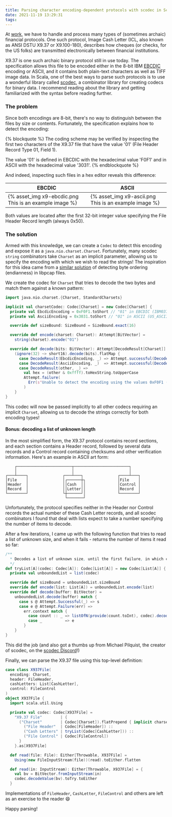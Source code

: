 ```yaml
---
title: Parsing character encoding-dependent protocols with scodec in Scala
date: 2021-11-19 13:29:31
tags:
---
```

At [work](https://unit.co), we have to handle and process many types of (sometimes archaic) financial protocols. One such protocol, Image Cash Letter (ICL, also known as ANSI DSTU X9.37 or X9.100-180), describes how cheques (or checks, for the US folks) are transmitted electronically between financial institutions.

X9.37 is one such archaic binary protocol still in use today. The specification allows this file to be encoded either in the 8-bit IBM [EBCDIC](https://en.wikipedia.org/wiki/EBCDIC) encoding or ASCII, and it contains both plain-text characters as well as TIFF image data. In Scala, one of the best ways to parse such protocols is to use a wonderful library called [scodec](https://github.com/scodec/scodec), a combinator library for creating codecs for binary data. I recommend reading about the library and getting familiarized with the syntax before reading further.

<!-- more -->

### The problem

Since both encodings are 8-bit, there's no way to distinguish between the files by size or contents. Fortunately, the specification explains how to detect the encoding:

{% blockquote %}
The coding scheme may be verified by inspecting the first two characters of
the X9.37 file that have the value '01' (File Header Record Type 01, Field 1).

The value '01' is defined in EBCDIC with the hexadecimal value 'F0F1'
and in ASCII with the hexadecimal value '3031'.
{% endblockquote %}

And indeed, inspecting such files in a hex editor reveals this difference:

| EBCDIC                                                 | ASCII                                                 |
|--------------------------------------------------------|-------------------------------------------------------|
| {% asset_img x9-ebcdic.png This is an example image %} | {% asset_img x9-ascii.png This is an example image %} |

Both values are located after the first 32-bit integer value specifying the File Header Record length (always 0x50).

### The solution

Armed with this knowledge, we can create a `Codec` to detect this encoding and expose it as a `java.nio.charset.Charset`. Fortunately, many scodec `string` combinators take `Charset` as an implicit parameter, allowing us to specify the encoding with which we wish to read the strings! The inspiration for this idea came from a [similar solution](https://github.com/scodec/scodec/blob/97e18b3f298397e670b7a99778eafdec76ea005e/unitTests/jvm/src/test/scala/scodec/examples/PcapExample.scala#L48) of detecting byte ordering (endianness) in libpcap files.

We create the codec for `Charset` that tries to decode the two bytes and match them against a known pattern:

```scala
import java.nio.charset.{Charset, StandardCharsets}

implicit val charsetCodec: Codec[Charset] = new Codec[Charset] {
  private val EbcdicEncoding = 0xF0F1.toShort // "01" in EBCDIC (IBM037)
  private val AsciiEncoding = 0x3031.toShort // "01" in ASCII (US_ASCII)

  override def sizeBound: SizeBound = SizeBound.exact(16)

  override def encode(charset: Charset): Attempt[BitVector] =
    string(charset).encode("01")

  override def decode(bits: BitVector): Attempt[DecodeResult[Charset]] =
    (ignore(32) ~> short16).decode(bits).flatMap {
      case DecodeResult(EbcdicEncoding, _) => Attempt.successful(DecodeResult(Charset.forName("IBM037"), bits))
      case DecodeResult(AsciiEncoding, _)  => Attempt.successful(DecodeResult(StandardCharsets.US_ASCII, bits))
      case DecodeResult(other, _) =>
        val hex = (other & 0xffff).toHexString.toUpperCase
        Attempt.failure(
          Err(s"Unable to detect the encoding using the values 0xF0F1 (EBCDIC) or 0x3031 (ASCII), found: 0x$hex")
        )
    }
}
```

This codec will now be passed implicitly to all other codecs requiring an implicit `Charset`, allowing us to decode the strings correctly for both encoding types!

#### Bonus: decoding a list of unknown length

In the most simplified form, the X9.37 protocol contains record sections, and each section contains a Header record, followed by several data records and a Control record containing checksums and other verification information. Here's an example in ASCII art form:

```
    ┌────────────────────────┬────────────────────────┐
    │                        │                        │
┌───┴────┐               ┌───┴───┐               ┌────┴───┐
│File    │               │┌──────┼┐              │File    │
│Header  │               ││Cash  ││              │Control │
│Record  │               ││Letter││              │Record  │
└────────┘               └┼──────┘│              └────────┘
                          └───────┘
```

Unfortunately, the protocol specifies neither in the Header nor Control records the actual number of these Cash Letter records, and all scodec combinators I found that deal with lists expect to take a number specifying the number of items to decode.

After a few iterations, I came up with the following function that tries to read a list of unknown size, and when it fails - returns the number of items it read so far:

```scala
/**
  * Decodes a list of unknown size, until the first failure, in which case returns the number of successful items.
  */
def tryList[A](codec: Codec[A]): Codec[List[A]] = new Codec[List[A]] {
  private val unboundedList = list(codec)

  override def sizeBound = unboundedList.sizeBound
  override def encode(list: List[A]) = unboundedList.encode(list)
  override def decode(buffer: BitVector) =
    unboundedList.decode(buffer) match {
      case s @ Attempt.Successful(_) => s
      case e @ Attempt.Failure(err) =>
        err.context match {
          case count :: _ => listOfN(provide(count.toInt), codec).decode(buffer)
          case _          => e
        }
    }
}
```

This did the job (and also got a thumbs up from Michael Pilquist, the creator of scodec, on the [scodec Discord](https://discord.gg/wKn3cpfRVz)!)

Finally, we can parse the X9.37 file using this top-level definition:

```scala
case class X937File(
  encoding: Charset,
  header: FileHeader,
  cashLetters: List[CashLetter],
  control: FileControl
)
object X937File {
  import scala.util.Using

  private val codec: Codec[X937File] =
    "X9.37 File"        | {
      ("Charset"        | Codec[Charset]).flatPrepend { implicit charset =>
      	("File Header"  | Codec[FileHeader]) ::
      	("Cash Letters" | tryList(Codec[CashLetter])) ::
      	("File Control" | Codec[FileControl])
      }
    }.as[X937File]

  def read(file: File): Either[Throwable, X937File] =
    Using(new FileInputStream(file))(read).toEither.flatten

  def read(in: InputStream): Either[Throwable, X937File] = {
    val bv = BitVector.fromInputStream(in)
    codec.decodeValue(bv).toTry.toEither
  }
```

Implementations of `FileHeader`, `CashLetter`, `FileControl` and others are left as an exercise to the reader 😄

Happy parsing!
